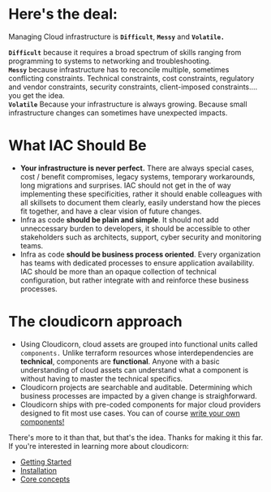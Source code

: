 # Here's the deal:

Managing Cloud infrastructure is **`Difficult`**, **`Messy`** and **`Volatile.`**

**`Difficult`** because it requires a broad spectrum of skills ranging from programming to systems to networking and troubleshooting. \
**`Messy`** because infrastructure has to reconcile multiple, sometimes conflicting constraints.  Technical constraints, cost constraints, regulatory and vendor constraints, security constraints, client-imposed constraints.... you get the idea.\
**`Volatile`**  Because your infrastructure is always growing.  Because small infrastructure changes can sometimes have unexpected impacts.

# What IAC Should Be

- **Your infrastructure is never perfect.**  There are always special cases, cost / benefit compromises, legacy systems, temporary workarounds, long migrations and surprises.  IAC should not get in the of way implementing these specificities, rather it should enable colleagues with all skillsets to document them clearly, easily understand how the pieces fit together, and have a clear vision of future changes.
- Infra as code **should be plain and simple**.  It should not add unneccessary burden to developers, it should be accessible to other stakeholders such as architects, support, cyber security and monitoring teams.
- Infra as code **should be business process oriented**.  Every organization has teams with dedicated processes to ensure application availability.  IAC should be more than an opaque collection of technical configuration, but rather integrate with and reinforce these business processes.

# The cloudicorn approach

- Using Cloudicorn, cloud assets are grouped into functional units called `components.`  Unlike terraform resources whose interdependencies are **technical**, components are **functional**.  Anyone with a basic understanding of cloud assets can understand what a component is without having to master the technical specifics.
- Cloudicorn projects are searchable and auditable.  Determining which business processes are impacted by a given change is straighforward.
- Cloudicorn ships with pre-coded components for major cloud providers designed to fit most use cases.  You can of course [write your own components!](docs/component_guidelines.md)

There's more to it than that, but that's the idea.  Thanks for making it this far.  If you're interested in learning more about cloudicorn:

- [Getting Started](docs/)
- [Installation](docs/installation.md)
- [Core concepts](docs/core_concepts.md)

